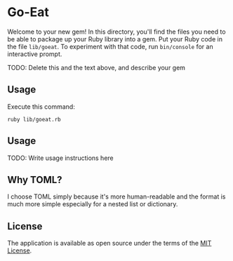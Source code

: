 # Go-Eat

Welcome to your new gem! In this directory, you'll find the files you need to be able to package up your Ruby library into a gem. Put your Ruby code in the file `lib/goeat`. To experiment with that code, run `bin/console` for an interactive prompt.

TODO: Delete this and the text above, and describe your gem

## Usage

Execute this command:

```
ruby lib/goeat.rb
```

## Usage

TODO: Write usage instructions here

## Why TOML?

I choose TOML simply because it's more human-readable and the format is much more simple especially for a nested list or dictionary.

## License

The application is available as open source under the terms of the [MIT License](https://opensource.org/licenses/MIT).